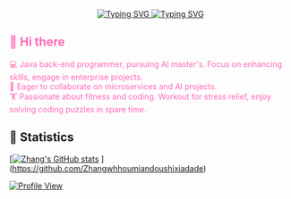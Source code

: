 <div align="center">
<a href="https://git.io/typing-svg">
    <img src="https://readme-typing-svg.demolab.com?font=Fira+Code&weight=500&duration=1500&pause=500&center=true&vCenter=true&multiline=true&width=435&height=60&lines=Welcome+to+my+homepage%2C+;I'm+Zhang&color=000000" alt="Typing SVG">
</a>
        <a href="https://git.io/typing-svg">
        <img src="https://readme-typing-svg.demolab.com?font=Fira+Code&weight=500&duration=1500&pause=500&center=true&vCenter=true&multiline=true&width=435&height=60&lines=Welcome+to+my+homepage%2C+;I'm+Zhang" alt="Typing SVG">
    </a>
</div>

## <span style="color:#FF69B4;">👋 Hi there</span> 

<span style="color:#FF69B4;">💻 Java back-end programmer, pursuing AI master's. Focus on enhancing skills, engage in enterprise projects.</span> 
<br>
<span style="color:#FF69B4;">🏢 Eager to collaborate on microservices and  AI projects.</span> 
<br>
<span style="color:#FF69B4;">🏋️ Passionate about fitness and coding. Workout for stress relief, enjoy solving coding puzzles in spare time.</span> 






## 🚀 Statistics
<!-- 假设你实际的 GitHub 用户名是 Zhang，以下链接和参数需要对应修改 -->
[[![Zhang's GitHub stats](https://github-readme-stats.vercel.app/api?username=Zhang&show_icons=true)](https://github.com/Zhang/) ](https://github.com/Zhangwhhoumiandoushixiadade)

[//]: # ([![GitHub Streak]&#40;https://streak-stats.demolab.com/?user=Zhang&#41;]&#40;https://github.com/Zhang&#41;)

[//]: # ([![Top Langs]&#40;https://github-readme-stats.vercel.app/api/top-langs/?username=Zhang&layout=compact&#41;]&#40;https://github.com/Zhang&#41;)

[![Profile View](https://komarev.com/ghpvc/?username=Zhang)](https://github.com/Zhang)


<!--
**Zhang/Zhang** is a ✨ _special_ ✨ repository because its `README.md` (this file) appears on your GitHub profile.

Here are some ideas to get you started:
- 🔭 I’m currently working on...
- 🌱 I’m currently learning...
- 👯 I’m looking to collaborate on...
- 🤔 I’m looking for help with...
- 💬 Ask me about...
- 📫 How to reach me:...
- 😄 Pronouns:...
- ⚡ Fun fact:...
-->

